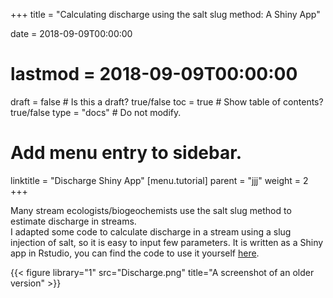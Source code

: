 +++
title = "Calculating discharge using the salt slug method: A Shiny App"

date = 2018-09-09T00:00:00
# lastmod = 2018-09-09T00:00:00

draft = false  # Is this a draft? true/false
toc = true  # Show table of contents? true/false
type = "docs"  # Do not modify.

# Add menu entry to sidebar.
linktitle = "Discharge Shiny App"
[menu.tutorial]
  parent = "jjj"
  weight = 2
+++

Many stream ecologists/biogeochemists use the salt slug method to estimate discharge in streams.  
I adapted some code to calculate discharge in a stream using a slug injection of salt, so it is easy to input few parameters. It is written as a Shiny app in Rstudio, you can find the code to use it yourself [here](https://github.com/rocher-ros/dischargeApp_shiny/wiki). 

{{< figure library="1" src="Discharge.png" title="A screenshot of an older version" >}}

